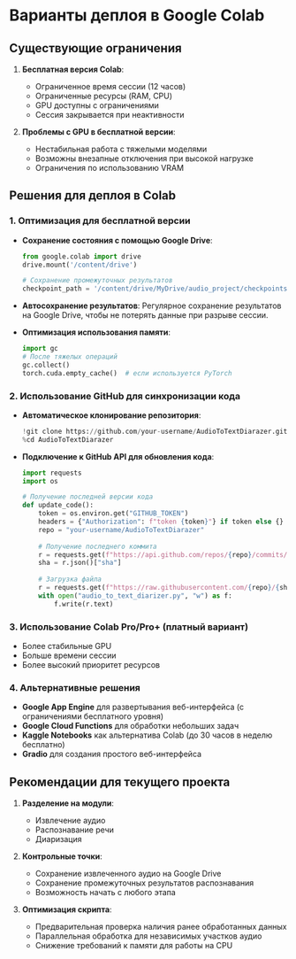 # Варианты деплоя в Google Colab

## Существующие ограничения

1. **Бесплатная версия Colab**:
   - Ограниченное время сессии (12 часов)
   - Ограниченные ресурсы (RAM, CPU)
   - GPU доступны с ограничениями
   - Сессия закрывается при неактивности

2. **Проблемы с GPU в бесплатной версии**:
   - Нестабильная работа с тяжелыми моделями
   - Возможны внезапные отключения при высокой нагрузке
   - Ограничения по использованию VRAM

## Решения для деплоя в Colab

### 1. Оптимизация для бесплатной версии

- **Сохранение состояния с помощью Google Drive**:
  ```python
  from google.colab import drive
  drive.mount('/content/drive')
  
  # Сохранение промежуточных результатов
  checkpoint_path = '/content/drive/MyDrive/audio_project/checkpoints/'
  ```

- **Автосохранение результатов**:
  Регулярное сохранение результатов на Google Drive, чтобы не потерять данные при разрыве сессии.

- **Оптимизация использования памяти**:
  ```python
  import gc
  # После тяжелых операций
  gc.collect()
  torch.cuda.empty_cache()  # если используется PyTorch
  ```

### 2. Использование GitHub для синхронизации кода

- **Автоматическое клонирование репозитория**:
  ```python
  !git clone https://github.com/your-username/AudioToTextDiarazer.git
  %cd AudioToTextDiarazer
  ```

- **Подключение к GitHub API для обновления кода**:
  ```python
  import requests
  import os
  
  # Получение последней версии кода
  def update_code():
      token = os.environ.get("GITHUB_TOKEN")
      headers = {"Authorization": f"token {token}"} if token else {}
      repo = "your-username/AudioToTextDiarazer"
      
      # Получение последнего коммита
      r = requests.get(f"https://api.github.com/repos/{repo}/commits/main", headers=headers)
      sha = r.json()["sha"]
      
      # Загрузка файла
      r = requests.get(f"https://raw.githubusercontent.com/{repo}/{sha}/audio_to_text_diarizer.py", headers=headers)
      with open("audio_to_text_diarizer.py", "w") as f:
          f.write(r.text)
  ```

### 3. Использование Colab Pro/Pro+ (платный вариант)

- Более стабильные GPU
- Больше времени сессии
- Более высокий приоритет ресурсов

### 4. Альтернативные решения

- **Google App Engine** для развертывания веб-интерфейса (с ограничениями бесплатного уровня)
- **Google Cloud Functions** для обработки небольших задач
- **Kaggle Notebooks** как альтернатива Colab (до 30 часов в неделю бесплатно)
- **Gradio** для создания простого веб-интерфейса

## Рекомендации для текущего проекта

1. **Разделение на модули**:
   - Извлечение аудио
   - Распознавание речи
   - Диаризация

2. **Контрольные точки**:
   - Сохранение извлеченного аудио на Google Drive
   - Сохранение промежуточных результатов распознавания
   - Возможность начать с любого этапа

3. **Оптимизация скрипта**:
   - Предварительная проверка наличия ранее обработанных данных
   - Параллельная обработка для независимых участков аудио
   - Снижение требований к памяти для работы на CPU

